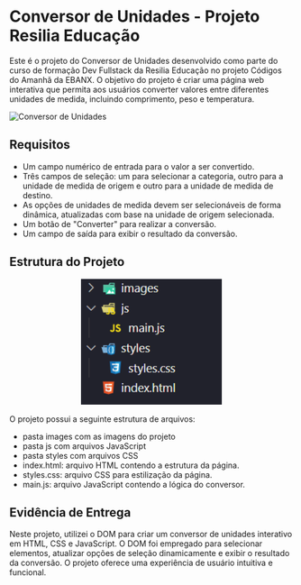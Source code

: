 # Conversor de Unidades - Projeto Resilia Educação

Este é o projeto do Conversor de Unidades desenvolvido como parte do curso de formação Dev Fullstack da Resilia Educação no projeto Códigos do Amanhã da EBANX. O objetivo do projeto é criar uma página web interativa que permita aos usuários converter valores entre diferentes unidades de medida, incluindo comprimento, peso e temperatura.

<img src="images/conversor-gif.gif" alt="Conversor de Unidades">





## Requisitos

- Um campo numérico de entrada para o valor a ser convertido.
- Três campos de seleção: um para selecionar a categoria, outro para a unidade de medida de origem e outro para a unidade de medida de destino.
- As opções de unidades de medida devem ser selecionáveis de forma dinâmica, atualizadas com base na unidade de origem selecionada.
- Um botão de "Converter" para realizar a conversão.
- Um campo de saída para exibir o resultado da conversão.

## Estrutura do Projeto

<p align="center">
  <img src="images/project-structure.png" alt="Folders do projeto" width="250">
</p>

O projeto possui a seguinte estrutura de arquivos:

- pasta images com as imagens do projeto
- pasta js com arquivos JavaScript
- pasta styles com arquivos CSS
- index.html: arquivo HTML contendo a estrutura da página.
- styles.css: arquivo CSS para estilização da página.
- main.js: arquivo JavaScript contendo a lógica do conversor.

## Evidência de Entrega

Neste projeto, utilizei o DOM para criar um conversor de unidades interativo em HTML, CSS e JavaScript. O DOM foi empregado para selecionar elementos, atualizar opções de seleção dinamicamente e exibir o resultado da conversão. O projeto oferece uma experiência de usuário intuitiva e funcional.


